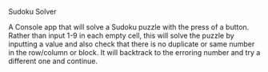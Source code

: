 Sudoku Solver

A Console app that will solve a Sudoku puzzle with the press of a button.
Rather than input 1-9 in each empty cell, this will solve the puzzle by inputting a value and also check that there is no duplicate or 
same number in the row/column or block. It will backtrack to the erroring number and try a different one and continue.

